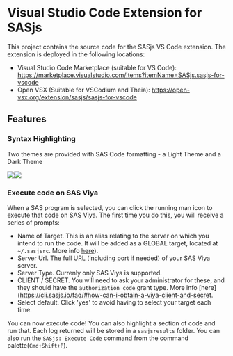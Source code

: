 # Visual Studio Code Extension for SASjs

This project contains the source code for the SASjs VS Code extension. The extension is deployed in the following locations:

* Visual Studio Code Marketplace (suitable for VS Code):  https://marketplace.visualstudio.com/items?itemName=SASjs.sasjs-for-vscode
* Open VSX (Suitable for VSCodium and Theia): https://open-vsx.org/extension/sasjs/sasjs-for-vscode

## Features

### Syntax Highlighting

Two themes are provided with SAS Code formatting - a Light Theme and a Dark Theme

![](https://i.imgur.com/dbCD6rg.png)![](https://i.imgur.com/BrPmat4.png)


### Execute code on SAS Viya

When a SAS program is selected, you can click the running man icon to execute that code on SAS Viya.  The first time you do this, you will receive a series of prompts:

 - Name of Target.  This is an alias relating to the server on which you intend to run the code.  It will be added as a GLOBAL target, located at `~/.sasjsrc`. More info [here](https://cli.sasjs.io/faq/#what-is-the-difference-between-local-and-global-targets)).
 - Server Url.  The full URL (including port if needed) of your SAS Viya server.
 - Server Type.  Currenly only SAS Viya is supported.
 - CLIENT / SECRET.  You will need to ask your administrator for these, and they should have the `authorization_code` grant type.  More info [here](https://cli.sasjs.io/faq/#how-can-i-obtain-a-viya-client-and-secret.
 - Select default.  Click 'yes' to avoid having to select your target each time.

You can now execute code!  You can also highlight a section of code and run that. Each log returned will be stored in a `sasjsresults` folder.  You can also run the `SASjs: Execute Code` command from the command palette(`Cmd+Shift+P`).



